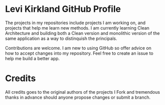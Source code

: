 # Levi Kirkland GitHub Profile


The projects in my repositories include projects I am working on, and projects that help me learn new methods. I am currently learning Clean Architecture and building both a Clean version and monolithic version of the same application as a way to distinquish the principals. 
[](https://img.shields.io/badge/Experience-20%20Years-yellow)

Contributions are welcome. 
I am new to using GitHub so offer advice on how to accept changes into my repository. Feel free to create an issue to help me build a better app. 


# Credits
All credits goes to the original authors of the projects I Fork and tremendous thanks in advance should anyone propose changes or submit a branch.
